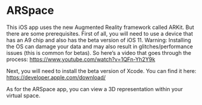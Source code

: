# ARSpace
This iOS app uses the new Augmented Reality framework called ARKit. But there are some prerequisites. First of all, you will need to use a device that has an A9 chip and also has the beta version of iOS 11. Warning: Installing the OS can damage your data and may also result in glitches/performance issues (this is common for betas). So here’s a video that goes through the process: https://www.youtube.com/watch?v=1QFn-Yh2Y9k

Next, you will need to install the beta version of Xcode. You can find it here: https://developer.apple.com/download/

As for the ARSpace app, you can view a 3D representation within your virtual space.
